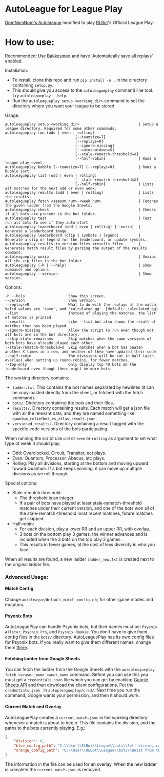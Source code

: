 # AutoLeague for League Play
[DomNomNom's Autoleague](https://github.com/DomNomNom/AutoLeague) modified to play [RLBot](http://rlbot.org/)'s Official League Play.

# How to use:

Recommended: Use [Bakkesmod](https://bakkesmod.com/) and have 'Automatically save all replays' enabled.

Installation:
- To install, clone this repo and run `pip install -e .` in the directory containing `setup.py`.
- This should give you access to the `autoleagueplay` command line tool. Try `autoleagueplay --help`.
- Run the `autoleagueplay setup <working_dir>` command to set the directory where you want your league to be stored.

Usage:
```
autoleagueplay setup <working_dir>                           | Setup a league directory. Required for some other commands.
autoleagueplay run (odd | even | rolling) 
                                [--teamsize=T] 
                                [--replays=R]
                                [--ignore-missing]
                                [--autoshutdown=S]          
                                [--stale-rematch-threshold=X]
                                [--half-robin]               | Runs a league play event.
autoleagueplay bubble [--teamsize=T] [--replays=R]           | Runs a bubble sort.
autoleagueplay list (odd | even | rolling)    
                                [--stale-rematch-threshold=X]
                                [--half-robin]               | Lists all matches for the next odd or even week.
autoleagueplay results (odd | even | rolling)                | Lists the results.
autoleagueplay fetch <season_num> <week_num>                 | Fetches the given ladder from the Google Sheets.
autoleagueplay check                                         | Checks if all bots are present in the bot folder.
autoleagueplay test                                          | Test run all bots to see if they auto-start
autoleagueplay leaderboard (odd | even | rolling) [--extra]  | Generate a leaderboard image.
autoleagueplay leaderboard (clip | symbols | legend)         | Generate a clip or legend for the leaderboard, or update symbols.
autoleagueplay results-to-version-files <results_file>       | Generates match result files by parsing the output of the results command.
autoleagueplay unzip                                         | Unzips all the zip files in the bot folder.
autoleagueplay (-h | --help)                                 | Show commands and options.
autoleagueplay --version                                     | Show version.
```

Options:
```
-h --help                    Show this screen.
--version                    Show version.
--replays=R                  What to do with the replays of the match. Valid values are 'save', and 'calculated_gg'. [default: calculated_gg]
--list                       Instead of playing the matches, the list of matches is printed.
--results                    Like --list but also shows the result of matches that has been played.
--ignore-missing             Allow the script to run even though not all bots are in the bot directory.
--skip-stale-rematches       Skip matches when the same versions of both bots have already played each other.
--stale-rematch-threshold=X  Skip matches when a bot has beaten another X times in a row, and neither of them have updated their code.
--half-robin                 The divisions will be cut in half (with overlap) when setting up round-robins, for fewer matches.
--top-only                   Only display top 40 bots on the leaderboard even though there might be more bots.
```

The working directory contains:
- `ladder.txt`. This contains the bot names separated by newlines (it can be copy-pasted directly from the sheet, or fetched with the fetch command).
- `bots/`. Directory containing the bots and their files.
- `results/`. Directory containing results. Each match will get a json file with all the relevant data, and they are named something like `quantum_reliefbot_vs_atlas_result.json`.
- `versioned_results/`. Directory containing a result tagged with the specific code versions of the bots participating.

When running the script use `odd` or `even` or `rolling` as argument to set what type of week it should play:
- Odd: Overclocked, Circuit, Transitor, ect plays.
- Even: Quantum, Processor, Abacus, etc plays.
- Rolling: Play all divisions, starting at the bottom and moving upward toward Quantum.
If a bot keeps winning, it can move up multiple divisions as we roll through.

Special options:
- Stale rematch threshold:
  - The threshold is an integer. 
  - If a pair of bots have played at least stale-rematch-threshold matches under their current version, and one of 
    the bots won all of the stale-rematch-threshold most recent matches, future matches get skipped.
- Half-robin:
  - For each division, play a lower RR and an upper RR, with overlap.
  - 3 bots on the bottom play 3 games, the winner advances and is included when the 3 bots on the top play 3 games.
  - This results in fewer games, at the cost of less diversity in who you face.

When all results are found, a new ladder `ladder_new.txt` is created next to the original ladder file.

### Advanced Usage:

#### Match Config
Change `autoleague/default_match_config.cfg` for other game modes and mutators.

#### Psyonix Bots
AutoLeaguePlay can handle Psyonix bots, but their names must be: `Psyonix Allstar`, `Psyonix Pro`, and `Psyonix Rookie`.
You don't have to give them config files in the `bots/` directory. AutoLeaguePlay has its own config files for Psyonix bots.
If you really want to give them different names, change them [there](https://github.com/NicEastvillage/AutoLeague/blob/master/autoleagueplay/psyonix_allstar.cfg).

#### Fetching ladder from Google Sheets
You can fetch the ladder from the Google Sheets with the `autopleagueplay fetch <season_num> <week_num>` command.
Before you can use this you must get a `credentials.json` file which you can get by enabling [Google Sheets API](https://developers.google.com/sheets/api/quickstart/python) and then download the client configurations.
Put the `credentials.json ` in `autopleagueplay/cred/`. Next time you run the command, Google wants your permission, and then it should work.

#### Current Match and Overlay
AutoLeaguePlay creates a `current_match.json` in the working directory whenever a match is about to begin.
This file contains the division, and the paths to the bots currently playing. E.g.:

```json
{
    "division": 0,
    "blue_config_path": "C:\\User\\RLBot\\League\\bots\\Self-driving car\\self-driving-car.cfg",
    "orange_config_path": "C:\\User\\RLBot\\League\\bots\\Beast from the East\\beastbot.cfg"
}
```

The information in the file can be used for an overlay.
When the new ladder is complete the `current_match.json` is removed.
